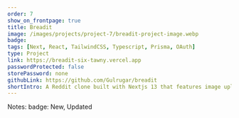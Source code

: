 ```yaml
---
order: 7
show_on_frontpage: true
title: Breadit
image: /images/projects/project-7/breadit-project-image.webp
badge:
tags: [Next, React, TailwindCSS, Typescript, Prisma, OAuth]
type: Project
link: https://breadit-six-tawny.vercel.app
passwordProtected: false
storePassword: none
githubLink: https://github.com/Gulrugar/breadit
shortIntro: A Reddit clone built with Nextjs 13 that features image uploads, a rich text editor, infinite scrolling and a comment section.
---
```


Notes:
badge: New, Updated
